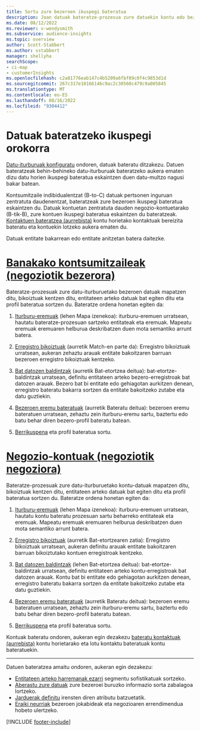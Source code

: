 ```yaml
---
title: Sortu zure bezeroen ikuspegi bateratua
description: Joan datuak bateratze-prozesua zure datuekin kontu edo bezero-profilen datu-multzo nagusi bakarra sortzeko.
ms.date: 08/12/2022
ms.reviewer: v-wendysmith
ms.subservice: audience-insights
ms.topic: overview
author: Scott-Stabbert
ms.author: sstabbert
manager: shellyha
searchScope:
- ci-map
- customerInsights
ms.openlocfilehash: c2a81776eab147c4b5209a6fbf89c0f4c9853d1d
ms.sourcegitcommit: 267c317e10166146c9ac2c30560c479c9a005845
ms.translationtype: MT
ms.contentlocale: eu-ES
ms.lasthandoff: 08/16/2022
ms.locfileid: "9304412"
---
```

# <a name="data-unification-overview"></a>Datuak bateratzeko ikuspegi orokorra

[Datu-iturburuak konfiguratu](data-sources.md) ondoren, datuak bateratu ditzakezu. Datuen bateratzeak behin-behineko datu-iturburuak bateratzeko aukera ematen dizu datu horien ikuspegi bateratua eskaintzen duen datu-multzo nagusi bakar batean.

Kontsumitzaile indibidualentzat (B-to-C) datuak pertsonen inguruan zentratuta daudenentzat, bateratzeak zure bezeroen ikuspegi bateratua eskaintzen du. Datuak kontuetan zentratuta dauden negozio-kontuetarako (B-tik-B), zure kontuen ikuspegi bateratua eskaintzen du bateratzeak. [Kontaktuen bateratzea (aurrebista)](data-unification-contacts.md) kontu horietako kontaktuak bereizita bateratu eta kontuekin lotzeko aukera ematen du.

Datuak entitate bakarrean edo entitate anitzetan batera daitezke.

# <a name="individual-consumers-b-to-c"></a>[Banakako kontsumitzaileak (negoziotik bezerora)](#tab/b2c)

Bateratze-prozesuak zure datu-iturburuetako bezeroen datuak mapatzen ditu, bikoiztuak kentzen ditu, entitateen arteko datuak bat egiten ditu eta profil bateratua sortzen du. Bateratze ordena honetan egiten da:

1. [Iturburu-eremuak](map-entities.md) (lehen Mapa izenekoa): iturburu-eremuen urratsean, hautatu bateratze-prozesuan sartzeko entitateak eta eremuak. Mapeatu eremuak eremuaren helburua deskribatzen duen mota semantiko arrunt batera.

1. [Erregistro bikoiztuak](remove-duplicates.md) (aurretik Match-en parte da): Erregistro bikoiztuak urratsean, aukeran zehaztu arauak entitate bakoitzaren barruan bezeroen erregistro bikoiztuak kentzeko.

1. [Bat datozen baldintzak](match-entities.md) (aurretik Bat-etortzea deitua): bat-etortze-baldintzak urratsean, definitu entitateen arteko bezero-erregistroak bat datozen arauak. Bezero bat bi entitate edo gehiagotan aurkitzen denean, erregistro bateratu bakarra sortzen da entitate bakoitzeko zutabe eta datu guztiekin.

1. [Bezeroen eremu bateratuak](merge-entities.md) (aurretik Bateratu deitua): bezeroen eremu bateratuen urratsean, zehaztu zein iturburu-eremu sartu, baztertu edo batu behar diren bezero-profil bateratu batean.  

1. [Berrikuspena](review-unification.md) eta profil bateratua sortu.

# <a name="business-accounts-b-to-b"></a>[Negozio-kontuak (negoziotik negoziora)](#tab/b2b)

Bateratze-prozesuak zure datu-iturburuetako kontu-datuak mapatzen ditu, bikoiztuak kentzen ditu, entitateen arteko datuak bat egiten ditu eta profil bateratua sortzen du. Bateratze ordena honetan egiten da:

1. [Iturburu-eremuak](map-entities.md) (lehen Mapa izenekoa): iturburu-eremuen urratsean, hautatu kontu bateratu prozesuan sartu beharreko entitateak eta eremuak. Mapeatu eremuak eremuaren helburua deskribatzen duen mota semantiko arrunt batera.

1. [Erregistro bikoiztuak](remove-duplicates.md) (aurretik Bat-etortzearen zatia): Erregistro bikoiztuak urratsean, aukeran definitu arauak entitate bakoitzaren barruan bikoiztutako kontuen erregistroak kentzeko.

1. [Bat datozen baldintzak](match-entities.md) (lehen Bat-etortzea deitua): bat-etortze-baldintzak urratsean, definitu entitateen arteko kontu-erregistroak bat datozen arauak. Kontu bat bi entitate edo gehiagotan aurkitzen denean, erregistro bateratu bakarra sortzen da entitate bakoitzeko zutabe eta datu guztiekin.

1. [Bezeroen eremu bateratuak](merge-entities.md) (aurretik Bateratu deitua): bezeroen eremu bateratuen urratsean, zehaztu zein iturburu-eremu sartu, baztertu edo batu behar diren bezero-profil bateratu batean.  

1. [Berrikuspena](review-unification.md) eta profil bateratua sortu.

Kontuak bateratu ondoren, aukeran egin dezakezu [bateratu kontaktuak (aurrebista)](data-unification-contacts.md) kontu horietarako eta lotu kontaktu bateratuak kontu bateratuekin.

---

Datuen bateratzea amaitu ondoren, aukeran egin dezakezu:

- [Entitateen arteko harremanak ezarri](relationships.md) segmentu sofistikatuak sortzeko.
- [Aberastu zure datuak](enrichment-hub.md) zure bezeroei buruzko informazio sorta zabalagoa lortzeko.
- [Jarduerak definitu](activities.md) irensten diren atributu batzuetatik.
- [Eraiki neurriak](measures.md) bezeroen jokabideak eta negozioaren errendimendua hobeto ulertzeko.

[!INCLUDE [footer-include](includes/footer-banner.md)]
